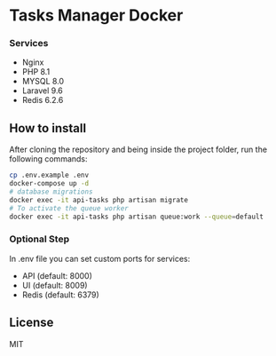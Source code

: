 # Tasks Manager Docker
### Services
- Nginx
- PHP 8.1
- MYSQL 8.0
- Laravel 9.6
- Redis 6.2.6

## How to install
After cloning the repository and being inside the project folder, run the following commands:
```sh
cp .env.example .env
docker-compose up -d
# database migrations
docker exec -it api-tasks php artisan migrate
# To activate the queue worker
docker exec -it api-tasks php artisan queue:work --queue=default
```

### Optional Step
In .env file you can set custom ports for services:
- API (default: 8000)
- UI (default: 8009)
- Redis (default: 6379)

## License

MIT
